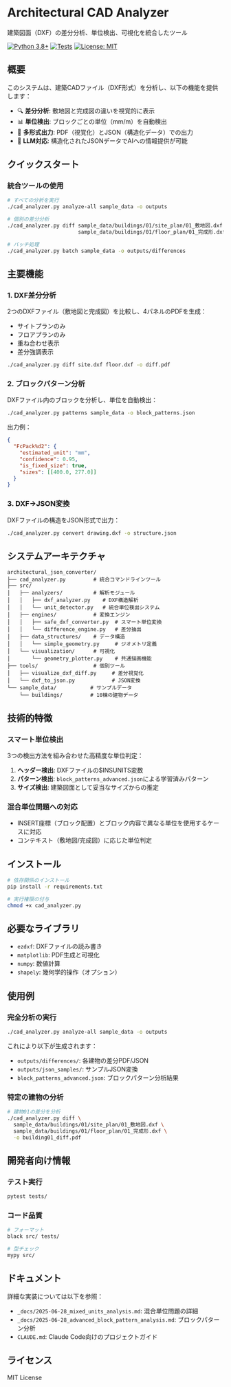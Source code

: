 # Architectural CAD Analyzer

建築図面（DXF）の差分分析、単位検出、可視化を統合したツール

[![Python 3.8+](https://img.shields.io/badge/python-3.8+-blue.svg)](https://www.python.org/downloads/)
[![Tests](https://img.shields.io/badge/tests-passing-green.svg)](./tests/)
[![License: MIT](https://img.shields.io/badge/License-MIT-yellow.svg)](https://opensource.org/licenses/MIT)

## 概要

このシステムは、建築CADファイル（DXF形式）を分析し、以下の機能を提供します：

- 🔍 **差分分析**: 敷地図と完成図の違いを視覚的に表示
- 📊 **単位検出**: ブロックごとの単位（mm/m）を自動検出
- 📄 **多形式出力**: PDF（視覚化）とJSON（構造化データ）での出力
- 🤖 **LLM対応**: 構造化されたJSONデータでAIへの情報提供が可能

## クイックスタート

### 統合ツールの使用

```bash
# すべての分析を実行
./cad_analyzer.py analyze-all sample_data -o outputs

# 個別の差分分析
./cad_analyzer.py diff sample_data/buildings/01/site_plan/01_敷地図.dxf \
                       sample_data/buildings/01/floor_plan/01_完成形.dxf

# バッチ処理
./cad_analyzer.py batch sample_data -o outputs/differences
```

## 主要機能

### 1. DXF差分分析

2つのDXFファイル（敷地図と完成図）を比較し、4パネルのPDFを生成：
- サイトプランのみ
- フロアプランのみ
- 重ね合わせ表示
- 差分強調表示

```bash
./cad_analyzer.py diff site.dxf floor.dxf -o diff.pdf
```

### 2. ブロックパターン分析

DXFファイル内のブロックを分析し、単位を自動検出：

```bash
./cad_analyzer.py patterns sample_data -o block_patterns.json
```

出力例：
```json
{
  "FcPack%d2": {
    "estimated_unit": "mm",
    "confidence": 0.95,
    "is_fixed_size": true,
    "sizes": [[400.0, 277.0]]
  }
}
```

### 3. DXF→JSON変換

DXFファイルの構造をJSON形式で出力：

```bash
./cad_analyzer.py convert drawing.dxf -o structure.json
```

## システムアーキテクチャ

```
architectural_json_converter/
├── cad_analyzer.py         # 統合コマンドラインツール
├── src/
│   ├── analyzers/          # 解析モジュール
│   │   ├── dxf_analyzer.py    # DXF構造解析
│   │   └── unit_detector.py   # 統合単位検出システム
│   ├── engines/            # 変換エンジン
│   │   ├── safe_dxf_converter.py  # スマート単位変換
│   │   └── difference_engine.py   # 差分抽出
│   ├── data_structures/    # データ構造
│   │   └── simple_geometry.py     # ジオメトリ定義
│   └── visualization/      # 可視化
│       └── geometry_plotter.py    # 共通描画機能
├── tools/                  # 個別ツール
│   ├── visualize_dxf_diff.py     # 差分視覚化
│   └── dxf_to_json.py            # JSON変換
└── sample_data/           # サンプルデータ
    └── buildings/         # 10棟の建物データ
```

## 技術的特徴

### スマート単位検出

3つの検出方法を組み合わせた高精度な単位判定：
1. **ヘッダー検出**: DXFファイルの$INSUNITS変数
2. **パターン検出**: `block_patterns_advanced.json`による学習済みパターン
3. **サイズ検出**: 建築図面として妥当なサイズからの推定

### 混合単位問題への対応

- INSERT座標（ブロック配置）とブロック内容で異なる単位を使用するケースに対応
- コンテキスト（敷地図/完成図）に応じた単位判定

## インストール

```bash
# 依存関係のインストール
pip install -r requirements.txt

# 実行権限の付与
chmod +x cad_analyzer.py
```

## 必要なライブラリ

- `ezdxf`: DXFファイルの読み書き
- `matplotlib`: PDF生成と可視化
- `numpy`: 数値計算
- `shapely`: 幾何学的操作（オプション）

## 使用例

### 完全分析の実行

```bash
./cad_analyzer.py analyze-all sample_data -o outputs
```

これにより以下が生成されます：
- `outputs/differences/`: 各建物の差分PDF/JSON
- `outputs/json_samples/`: サンプルJSON変換
- `block_patterns_advanced.json`: ブロックパターン分析結果

### 特定の建物の分析

```bash
# 建物01の差分を分析
./cad_analyzer.py diff \
  sample_data/buildings/01/site_plan/01_敷地図.dxf \
  sample_data/buildings/01/floor_plan/01_完成形.dxf \
  -o building01_diff.pdf
```

## 開発者向け情報

### テスト実行

```bash
pytest tests/
```

### コード品質

```bash
# フォーマット
black src/ tests/

# 型チェック
mypy src/
```

## ドキュメント

詳細な実装については以下を参照：
- `_docs/2025-06-28_mixed_units_analysis.md`: 混合単位問題の詳細
- `_docs/2025-06-28_advanced_block_pattern_analysis.md`: ブロックパターン分析
- `CLAUDE.md`: Claude Code向けのプロジェクトガイド

## ライセンス

MIT License